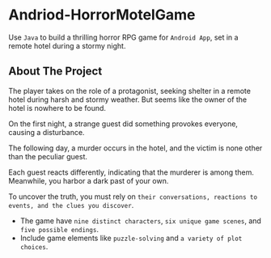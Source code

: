 # Andriod-HorrorMotelGame
Use `Java` to build a thrilling horror RPG game for `Android App`, set in a remote hotel during a stormy night. 

<!-- ABOUT THE PROJECT -->
## About The Project

The player takes on the role of a protagonist, seeking shelter in a remote hotel during harsh and stormy weather. But seems like the owner of the hotel is nowhere to be found.

On the first night, a strange guest did something provokes everyone, causing a disturbance. 

The following day, a murder occurs in the hotel, and the victim is none other than the peculiar guest. 

Each guest reacts differently, indicating that the murderer is among them. Meanwhile, you harbor a dark past of your own. 

To uncover the truth, you must rely on `their conversations, reactions to events, and the clues you discover`.

* The game have `nine distinct characters`, `six unique game scenes`, and `five possible endings`. 
* Include game elements like `puzzle-solving` and `a variety of plot choices`.
